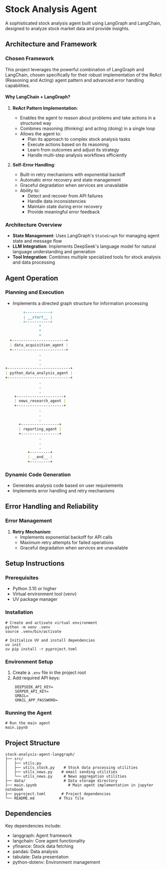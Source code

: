 # Stock Analysis Agent

A sophisticated stock analysis agent built using LangGraph and LangChain, designed to analyze stock market data and provide insights.

## Architecture and Framework

### Chosen Framework
This project leverages the powerful combination of LangGraph and LangChain, chosen specifically for their robust implementation of the ReAct (Reasoning and Acting) agent pattern and advanced error handling capabilities.

#### Why LangChain + LangGraph?
1. **ReAct Pattern Implementation**:
   - Enables the agent to reason about problems and take actions in a structured way
   - Combines reasoning (thinking) and acting (doing) in a single loop
   - Allows the agent to:
     - Plan its approach to complex stock analysis tasks
     - Execute actions based on its reasoning
     - Learn from outcomes and adjust its strategy
     - Handle multi-step analysis workflows efficiently

2. **Self-Error Handling**:
   - Built-in retry mechanisms with exponential backoff
   - Automatic error recovery and state management
   - Graceful degradation when services are unavailable
   - Ability to:
     - Detect and recover from API failures
     - Handle data inconsistencies
     - Maintain state during error recovery
     - Provide meaningful error feedback


### Architecture Overview
- **State Management**: Uses LangGraph's `StateGraph` for managing agent state and message flow
- **LLM Integration**: Implements DeepSeek's language model for natural language understanding and generation
- **Tool Integration**: Combines multiple specialized tools for stock analysis and data processing

## Agent Operation

### Planning and Execution
- Implements a directed graph structure for information processing
```markdown
        +-----------+          
        | __start__ |          
        +-----------+          
               *               
               *               
               *               
  +------------------------+   
  | data_acquisition_agent |   
  +------------------------+   
               .               
               .               
               .               
+----------------------------+ 
| python_data_analysis_agent | 
+----------------------------+ 
               .               
               .               
               .               
    +---------------------+    
    | news_research_agent |    
    +---------------------+    
               .               
               .               
               .               
      +-----------------+      
      | reporting_agent |      
      +-----------------+      
               .               
               .               
               .               
          +---------+          
          | __end__ |          
          +---------+
```

### Dynamic Code Generation
- Generates analysis code based on user requirements
- Implements error handling and retry mechanisms

## Error Handling and Reliability

### Error Management
1. **Retry Mechanism**:
   - Implements exponential backoff for API calls
   - Maximum retry attempts for failed operations
   - Graceful degradation when services are unavailable


## Setup Instructions

### Prerequisites
- Python 3.10 or higher
- Virtual environment tool (venv)
- UV package manager

### Installation
```shell
# Create and activate virtual environment
python -m venv .venv
source .venv/bin/activate

# Initialize UV and install dependencies
uv init
uv pip install -r pyproject.toml
```

### Environment Setup
1. Create a `.env` file in the project root
2. Add required API keys:
   ```
    DEEPSEEK_API_KEY=
    SERPER_API_KEY=
    GMAIL=
    GMAIL_APP_PASSWORD=
   ```

### Running the Agent
```shell
# Run the main agent
main.ipynb
```

## Project Structure
```
stock-analysis-agent-langgraph/
├── src/
│   ├── utils.py           
│   ├── utils_stock.py    # Stock data processing utilities
│   ├── utils_news.py    # email sending utilities
│   └── utils_news.py     # News aggregation utilities
├── data/                 # Data storage directory
├── main.ipynb              # Main agent implementation in jupyter notebook
├── pyproject.toml       # Project dependencies
└── README.md           # This file
```

## Dependencies
Key dependencies include:
- langgraph: Agent framework
- langchain: Core agent functionality
- yfinance: Stock data fetching
- pandas: Data analysis
- tabulate: Data presentation
- python-dotenv: Environment management


